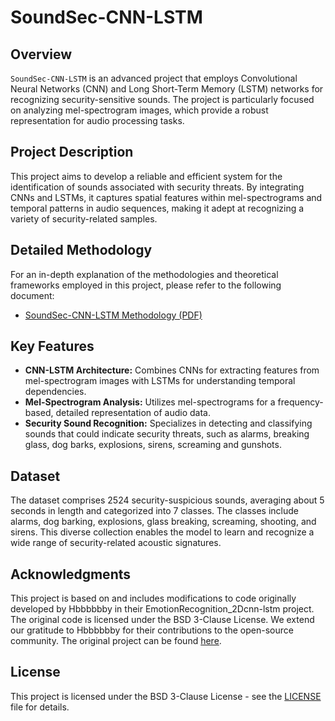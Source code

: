 # SoundSec-CNN-LSTM

## Overview
`SoundSec-CNN-LSTM` is an advanced project that employs Convolutional Neural Networks (CNN) and Long Short-Term Memory (LSTM) networks for recognizing security-sensitive sounds. The project is particularly focused on analyzing mel-spectrogram images, which provide a robust representation for audio processing tasks.

## Project Description
This project aims to develop a reliable and efficient system for the identification of sounds associated with security threats. By integrating CNNs and LSTMs, it captures spatial features within mel-spectrograms and temporal patterns in audio sequences, making it adept at recognizing a variety of security-related samples.

## Detailed Methodology
For an in-depth explanation of the methodologies and theoretical frameworks employed in this project, please refer to the following document:
- [SoundSec-CNN-LSTM Methodology (PDF)](SoundSec-CNN-LSTM.pdf)

## Key Features
- **CNN-LSTM Architecture:** Combines CNNs for extracting features from mel-spectrogram images with LSTMs for understanding temporal dependencies.
- **Mel-Spectrogram Analysis:** Utilizes mel-spectrograms for a frequency-based, detailed representation of audio data.
- **Security Sound Recognition:** Specializes in detecting and classifying sounds that could indicate security threats, such as alarms, breaking glass, dog barks, explosions, sirens, screaming and gunshots.

## Dataset
The dataset comprises 2524 security-suspicious sounds, averaging about 5 seconds in length and categorized into 7 classes. The classes include alarms, dog barking, explosions, glass breaking, screaming, shooting, and sirens. This diverse collection enables the model to learn and recognize a wide range of security-related acoustic signatures.

## Acknowledgments

This project is based on and includes modifications to code originally developed by Hbbbbbby in their EmotionRecognition_2Dcnn-lstm project. The original code is licensed under the BSD 3-Clause License. We extend our gratitude to Hbbbbbby for their contributions to the open-source community. The original project can be found [here](https://github.com/Hbbbbbby/EmotionRecognition_2Dcnn-lstm).

## License

This project is licensed under the BSD 3-Clause License - see the [LICENSE](LICENSE) file for details.
